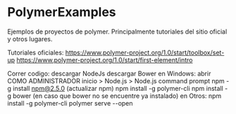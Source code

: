 # PolymerExamples
Ejemplos de proyectos de polymer. Principalmente tutoriales del sitio oficial y otros lugares.

Tutoriales oficiales:
    https://www.polymer-project.org/1.0/start/toolbox/set-up
    https://www.polymer-project.org/1.0/start/first-element/intro

Correr codigo:
    descargar NodeJs
    descargar Bower
    en Windows: 
        abrir COMO ADMINISTRADOR inicio > Node.js > Node.js command prompt
        npm -g install npm@2.5.0    (actualizar npm)
        npm install -g polymer-cli
        npm install -g bower        (en caso que bower no se encuentre ya instalado)
    en Otros:
        npm install -g polymer-cli
    polymer serve --open
    
